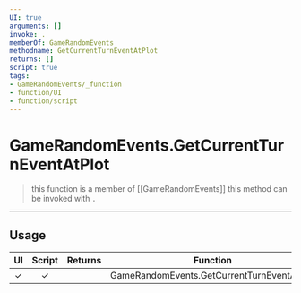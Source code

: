 ```yaml
---
UI: true
arguments: []
invoke: .
memberOf: GameRandomEvents
methodname: GetCurrentTurnEventAtPlot
returns: []
script: true
tags:
- GameRandomEvents/_function
- function/UI
- function/script
---
```

# GameRandomEvents.GetCurrentTurnEventAtPlot
> this function is a member of [[GameRandomEvents]]
> this method can be invoked with `.`
-----
## Usage
|  UI | Script | Returns | Function | Arguments |
|:---:|:------:|-------:|:--------:|:---------|
|✓|✓||GameRandomEvents.GetCurrentTurnEventAtPlot||
